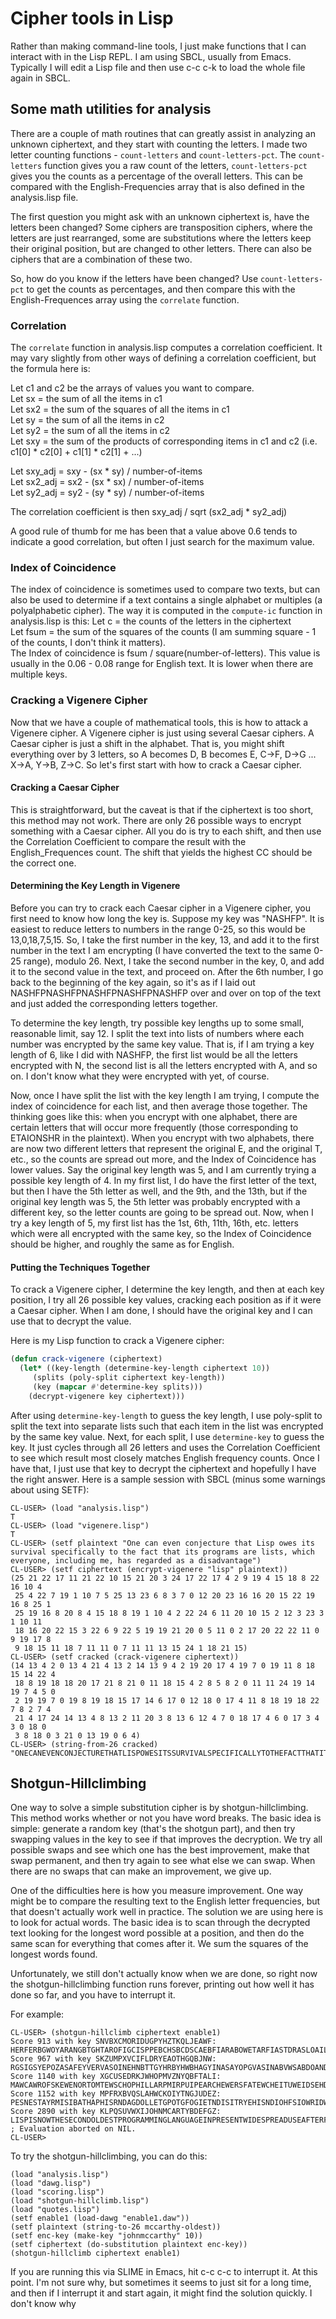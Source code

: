 # Cipher tools in Lisp

Rather than making command-line tools, I just make functions that I can interact with in the Lisp REPL. I am using SBCL, usually from Emacs. Typically I will edit a Lisp file and then use c-c c-k to load the whole file again in SBCL.

## Some math utilities for analysis
There are a couple of math routines that can greatly assist in analyzing an unknown ciphertext, and they start with counting the letters. I made two letter counting functions - `count-letters` and `count-letters-pct`. The `count-letters` function gives you a raw count of the letters, `count-letters-pct` gives you the counts as a percentage of the overall letters. This can be compared with the English-Frequencies array that is also defined in the analysis.lisp file.

The first question you might ask with an unknown ciphertext is, have the letters been changed? Some ciphers are transposition ciphers, where the letters are just rearranged, some are substitutions where the letters keep their original position, but are changed to other letters. There can also be ciphers that are a combination of these two.

So, how do you know if the letters have been changed? Use `count-letters-pct` to get the counts as percentages, and then compare this with the English-Frequences array using the `correlate` function.

### Correlation
The `correlate` function in analysis.lisp computes a correlation coefficient. It may vary slightly from other ways of defining a correlation coefficient, but the formula here is:

Let c1 and c2 be the arrays of values you want to compare.  
Let sx = the sum of all the items in c1  
Let sx2 = the sum of the squares of all the items in c1  
Let sy = the sum of all the items in c2  
Let sy2 = the sum of all the items in c2  
Let sxy = the sum of the products of corresponding items in c1 and c2 (i.e. c1[0] * c2[0] + c1[1] * c2[1] + ...)  

Let sxy_adj = sxy - (sx * sy) / number-of-items  
Let sx2_adj = sx2 - (sx * sx) / number-of-items  
Let sy2_adj = sy2 - (sy * sy) / number-of-items  

The correlation coefficient is then sxy_adj / sqrt (sx2_adj * sy2_adj)

A good rule of thumb for me has been that a value above 0.6 tends to indicate a good correlation, but often I just search for the maximum value.

### Index of Coincidence
The index of coincidence is sometimes used to compare two texts, but can also be used to determine if a text contains a single alphabet or multiples (a polyalphabetic cipher). The way it is computed in the `compute-ic` function in analysis.lisp is this:
Let c = the counts of the letters in the ciphertext  
Let fsum = the sum of the squares of the counts (I am summing square - 1 of the counts, I don't think it matters).  
The Index of coincidence is fsum / square(number-of-letters). This value is usually in the 0.06 - 0.08 range for English text. It is lower when there are multiple keys.

### Cracking a Vigenere Cipher
Now that we have a couple of mathematical tools, this is how to attack a Vigenere cipher. A Vigenere cipher is just using several Caesar ciphers. A Caesar cipher is just a shift in the alphabet. That is, you might shift everything over by 3 letters, so A becomes D, B becomes E, C->F, D->G ... X->A, Y->B, Z->C. So let's first start with how to crack a Caesar cipher.

#### Cracking a Caesar Cipher
This is straightforward, but the caveat is that if the ciphertext is too short, this method may not work. There are only 26 possible ways to encrypt something with a Caesar cipher. All you do is try to each shift, and then use the Correlation Coefficient to compare the result with the English_Frequences count. The shift that yields the highest CC should be the correct one.

#### Determining the Key Length in Vigenere
Before you can try to crack each Caesar cipher in a Vigenere cipher, you first need to know how long the key is. Suppose my key was "NASHFP". It is easiest to reduce letters to numbers in the range 0-25, so this would be 13,0,18,7,5,15. So, I take the first number in the key, 13, and add it to the first number in the text I am encrypting (I have converted the text to the same 0-25 range), modulo 26. Next, I take the second number in the key, 0, and add it to the second value in the text, and proceed on. After the 6th number, I go back to the beginning of the key again, so it's as if I laid out NASHFPNASHFPNASHFPNASHFPNASHFP over and over on top of the text and just added the corresponding letters together.

To determine the key length, try possible key lengths up to some small, reasonable limit, say 12. I split the text into lists of numbers where each number was encrypted by the same key value. That is, if I am trying a key length of 6, like I did with NASHFP, the first list would be all the letters encrypted with N, the second list is all the letters encrypted with A, and so on. I don't know what they were encrypted with yet, of course.

Now, once I have split the list with the key length I am trying, I compute the index of coincidence for each list, and then average those together. The thinking goes like this: when you encrypt with one alphabet, there are certain letters that will occur more frequently (those corresponding to ETAIONSHR in the plaintext). When you encrypt with two alphabets, there are now two different letters that represent the original E, and the original T, etc., so the counts are spread out more, and the Index of Coincidence has lower values. Say the original key length was 5, and I am currently trying a possible key length of 4. In my first list, I do have the first letter of the text, but then I have the 5th letter as well, and the 9th, and the 13th, but if the original key length was 5, the 5th letter was probably encrypted with a different key, so the letter counts are going to be spread out. Now, when I try a key length of 5, my first list has the 1st, 6th, 11th, 16th, etc. letters which were all encrypted with the same key, so the Index of Coincidence should be higher, and roughly the same as for English.

#### Putting the Techniques Together
To crack a Vigenere cipher, I determine the key length, and then at each key position, I try all 26 possible key values, cracking each position as if it were a Caesar cipher. When I am done, I should have the original key and I can use that to decrypt the value.

Here is my Lisp function to crack a Vigenere cipher:
```lisp
(defun crack-vigenere (ciphertext)
  (let* ((key-length (determine-key-length ciphertext 10))
	 (splits (poly-split ciphertext key-length))
	 (key (mapcar #'determine-key splits)))
    (decrypt-vigenere key ciphertext)))
```
After using `determine-key-length` to guess the key length, I use poly-split to split the text into separate lists such that each item in the list was encrypted by the same key value. Next, for each split, I use `determine-key` to guess the key. It just cycles through all 26 letters and uses the Correlation Coefficient to see which result most closely matches English frequency counts. Once I have that, I just use that key to decrypt the ciphertext and hopefully I have the right answer. Here is a sample session with SBCL (minus some warnings about using SETF):

```
CL-USER> (load "analysis.lisp")
T
CL-USER> (load "vigenere.lisp")
T
CL-USER> (setf plaintext "One can even conjecture that Lisp owes its survival specifically to the fact that its programs are lists, which everyone, including me, has regarded as a disadvantage")
CL-USER> (setf ciphertext (encrypt-vigenere "lisp" plaintext))
(25 21 22 17 11 21 22 10 15 21 20 3 24 17 22 17 4 2 9 19 4 15 18 8 22 16 10 4
 25 4 22 7 19 1 10 7 5 25 13 23 6 8 3 7 0 12 20 23 16 16 20 15 22 19 16 8 25 1
 25 19 16 8 20 8 4 15 18 8 19 1 10 4 2 22 24 6 11 20 10 15 2 12 3 23 3 1 10 11
 18 16 20 22 15 3 22 6 9 22 5 19 19 21 20 0 5 11 0 2 17 20 22 22 11 0 9 19 17 8
 9 18 15 11 18 7 11 11 0 7 11 11 13 15 24 1 18 21 15)
CL-USER> (setf cracked (crack-vigenere ciphertext))
(14 13 4 2 0 13 4 21 4 13 2 14 13 9 4 2 19 20 17 4 19 7 0 19 11 8 18 15 14 22 4
 18 8 19 18 18 20 17 21 8 21 0 11 18 15 4 2 8 5 8 2 0 11 11 24 19 14 19 7 4 5 0
 2 19 19 7 0 19 8 19 18 15 17 14 6 17 0 12 18 0 17 4 11 8 18 19 18 22 7 8 2 7 4
 21 4 17 24 14 13 4 8 13 2 11 20 3 8 13 6 12 4 7 0 18 17 4 6 0 17 3 4 3 0 18 0
 3 8 18 0 3 21 0 13 19 0 6 4)
CL-USER> (string-from-26 cracked)
"ONECANEVENCONJECTURETHATLISPOWESITSSURVIVALSPECIFICALLYTOTHEFACTTHATITSPROGRAMSARELISTSWHICHEVERYONEINCLUDINGMEHASREGARDEDASADISADVANTAGE"
```

## Shotgun-Hillclimbing
One way to solve a simple substitution cipher is by shotgun-hillclimbing. This method works whether or not you have word breaks. The basic idea is simple: generate a random key (that's the shotgun part), and then try swapping values in the key to see if that improves the decryption. We try all possible swaps and see which one has the best improvement, make that swap permanent, and then try again to see what else we can swap. When there are no swaps that can make an improvement, we give up.

One of the difficulties here is how you measure improvement. One way might be to compare the resulting text to the English letter frequencies, but that doesn't actually work well in practice. The solution we are using here is to look for actual words. The basic idea is to scan through the decrypted text looking for the longest word possible at a position, and then do the same scan for everything that comes after it. We sum the squares of the longest words found.

Unfortunately, we still don't actually know when we are done, so right now the shotgun-hillclimbing function runs forever, printing out how well it has done so far, and you have to interrupt it.

For example:
```
CL-USER> (shotgun-hillclimb ciphertext enable1)
Score 913 with key SNVBXCMORIDUGPYHZTKQLJEAWF: HERFERBGWOYARANGBTGHTAROFIGCISPPEBCHSBCDSCAEBFIARABOWETARFIASTDRASLOAILGIOISBEORNGIAGNNDFEARRGPAVEBTGLHGNSHGFOEPDPEBOYARFSNAGLFIGCISPPEBCHSBCDSCARCEKABOYSOROSOENLIENOEGBTERNGDISCARFDIAHMBGOSOEGBSHNYSBCARIANDIREKADRAGLNGBTEOEGBSHAZFIARREGBRIAFIARABOSOEGBGLRMPUGHENEBLGIPSOEGBAZOAIBSHHMUMHERORSBTEBOAIBSHHMUMHEROROIDNODIASBTIAFIARABOSOEGBGLFIGCISPEBOYARSPAWSMWEHHFIGUSUHMYSKASKAIMHGBCHELA
Score 967 with key SKZUMPXVCIFLDRYEAOTHGQBJNW: RGSIGSYEPOZASAFEYVERVASOINEHNBTTGYHRBYHWBHAGYINASAYOPGVASINABVWSABDOANDENONBYGOSFENAEFFWIGASSETAXGYVEDREFBREIOGTWTGYOZASIBFAEDINEHNBTTGYHRBYHWBHASHGMAYOZBOSOBOGFDNGFOGEYVGSFEWNBHASIWNARUYEOBOGEYBRFZBYHASNAFWNSGMAWSAEDFEYVGOGEYBRAKINASSGEYSNAINASAYOBOGEYEDSUTLERGFGYDENTBOGEYAKOANYBRRULURGSOSBYVGYOANYBRRULURGSOSONWFOWNABYVNAINASAYOBOGEYEDINEHNBTGYOZASBTAPBUPGRRINELBLRUZBMABMANUREYHRGDA
Score 1140 with key XGCUSEDRKJWHOPMVZNYQBFTALI: MAWCAWROFSKEWENORTOMTEWSCHOPHILLARPMIRPUIPEARCHEWERSFATEWCHEITUWEIDSEHDOHSHIRASWNOHEONNUCAEWWOLEJARTODMONIMOCSALULARSKEWCINEODCHOPHILLARPMIRPUIPEWPAGERSKISWSISANDHANSAORTAWNOUHIPEWCUHEMBROSISAORIMNKIRPEWHENUHWAGEUWEODNORTASAORIMEVCHEWWAORWHECHEWERSISAORODWBLYOMANARDOHLISAOREVSEHRIMMBYBMAWSWIRTARSEHRIMMBYBMAWSWSHUNSUHEIRTHECHEWERSISAORODCHOPHILARSKEWILEFIBFAMMCHOYIYMBKIGEIGEHBMORPMADE
Score 1152 with key MPFRXBVQSLAHWCKOIYTNGJUDEZ: PESNESTAYRMISIBATHAPHISRNDAGDOLLETGPOTGFOGIETNDISITRYEHISNDIOHFSIOWRIDWADRDOTERSBADIABBFNEISSALIVETHAWPABOPANRELFLETRMISNOBIAWNDAGDOLLETGPOTGFOGISGEXITRMORSROREBWDEBREATHESBAFDOGISNFDIPUTAROREATOPBMOTGISDIBFDSEXIFSIAWBATHEREATOPICNDISSEATSDINDISITROREATAWSULJAPEBETWADLOREATICRIDTOPPUJUPESRSOTHETRIDTOPPUJUPESRSRDFBRFDIOTHDINDISITROREATAWNDAGDOLETRMISOLIYOUYEPPNDAJOJPUMOXIOXIDUPATGPEWI
Score 2890 with key KLPQSUVWXIJOHNMCARTYBDEFGZ: LISPISNOWTHESECONDOLDESTPROGRAMMINGLANGUAGEINPRESENTWIDESPREADUSEAFTERFORTRANITSCOREOCCUPIESSOMEKINDOFLOCALOPTIMUMINTHESPACEOFPROGRAMMINGLANGUAGESGIVENTHATSTATICFRICTIONDISCOURAGESPURELYNOTATIONALCHANGESRECURSIVEUSEOFCONDITIONALEXPRESSIONSREPRESENTATIONOFSYMBOLICINFORMATIONEXTERNALLYBYLISTSANDINTERNALLYBYLISTSTRUCTUREANDREPRESENTATIONOFPROGRAMINTHESAMEWAYWILLPROBABLYHAVEAVERYLONGLIFE
; Evaluation aborted on NIL.
CL-USER> 
```

To try the shotgun-hillclimbing, you can do this:
```
(load "analysis.lisp")
(load "dawg.lisp")
(load "scoring.lisp")
(load "shotgun-hillclimb.lisp")
(load "quotes.lisp")
(setf enable1 (load-dawg "enable1.daw"))
(setf plaintext (string-to-26 mccarthy-oldest))
(setf enc-key (make-key "johnmccarthy" 10))
(setf ciphertext (do-substitution plaintext enc-key))
(shotgun-hillclimb ciphertext enable1)
```
If you are running this via SLIME in Emacs, hit c-c c-c to interrupt it. At this point. I'm not sure why, but sometimes it seems to just sit for a long time, and then if I interrupt it and start again, it might find the solution quickly. I don't know why
